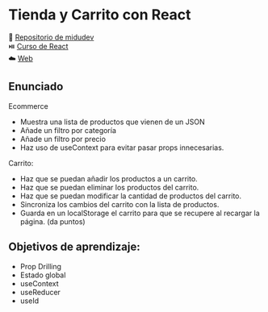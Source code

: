 # Tienda y Carrito con React

🔗 [Repositorio de midudev](https://github.com/midudev/aprendiendo-react/tree/master/projects/06-shopping-cart) <br/>
⏯️ [Curso de React](https://www.youtube.com/watch?v=B9tDYAZZxcE) <br/>
☁️ [Web](https://midu-react-06.surge.sh/)

## Enunciado

Ecommerce

- Muestra una lista de productos que vienen de un JSON
- Añade un filtro por categoría
- Añade un filtro por precio
- Haz uso de useContext para evitar pasar props innecesarias.

Carrito:

- Haz que se puedan añadir los productos a un carrito.
- Haz que se puedan eliminar los productos del carrito.
- Haz que se puedan modificar la cantidad de productos del carrito.
- Sincroniza los cambios del carrito con la lista de productos.
- Guarda en un localStorage el carrito para que se recupere al recargar la página. (da puntos)

## Objetivos de aprendizaje:

* Prop Drilling
* Estado global
* useContext
* useReducer
* useId